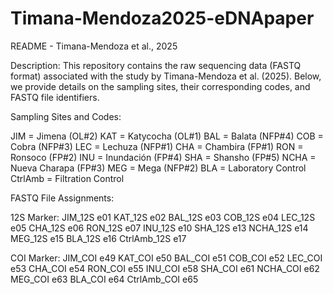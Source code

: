 # Timana-Mendoza2025-eDNApaper

README - Timana-Mendoza et al., 2025

Description:
This repository contains the raw sequencing data (FASTQ format) associated with the study by Timana-Mendoza et al. (2025). Below, we provide details on the sampling sites, their corresponding codes, and FASTQ file identifiers.

Sampling Sites and Codes:

JIM    = Jimena          (OL#2)
KAT    = Katycocha       (OL#1)
BAL    = Balata          (NFP#4)
COB    = Cobra           (NFP#3)
LEC    = Lechuza         (NFP#1)
CHA    = Chambira        (FP#1)
RON    = Ronsoco         (FP#2)
INU    = Inundación      (FP#4)
SHA    = Shansho         (FP#5)
NCHA   = Nueva Charapa   (FP#3)
MEG    = Mega           (NFP#2)
BLA    = Laboratory Control
CtrlAmb = Filtration Control

FASTQ File Assignments:

12S Marker:
JIM_12S       e01
KAT_12S       e02
BAL_12S       e03
COB_12S       e04
LEC_12S       e05
CHA_12S       e06
RON_12S       e07
INU_12S       e10
SHA_12S       e13
NCHA_12S      e14
MEG_12S       e15
BLA_12S       e16
CtrlAmb_12S   e17

COI Marker:
JIM_COI       e49
KAT_COI       e50
BAL_COI       e51
COB_COI       e52
LEC_COI       e53
CHA_COI       e54
RON_COI       e55
INU_COI       e58
SHA_COI       e61
NCHA_COI      e62
MEG_COI       e63
BLA_COI       e64
CtrlAmb_COI   e65
